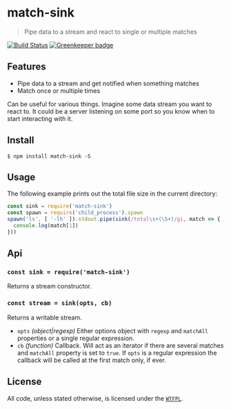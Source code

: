 # match-sink

> Pipe data to a stream and react to single or multiple matches

[![Build Status](https://travis-ci.org/ralphtheninja/match-sink.svg?branch=master)](https://travis-ci.org/ralphtheninja/match-sink)
[![Greenkeeper badge](https://badges.greenkeeper.io/ralphtheninja/match-sink.svg)](https://greenkeeper.io/)

## Features

* Pipe data to a stream and get notified when something matches
* Match once or multiple times

Can be useful for various things. Imagine some data stream you want to react to. It could be a server listening on some port so you know when to start interacting with it.

## Install

```
$ npm install match-sink -S
```

## Usage

The following example prints out the total file size in the current directory:

```js
const sink = require('match-sink')
const spawn = require('child_process').spawn
spawn('ls', [ '-lh' ]).stdout.pipe(sink(/total\s+(\S+)/gi, match => {
  console.log(match[1])
}))
```

## Api

### `const sink = require('match-sink')`

Returns a stream constructor.

### `const stream = sink(opts, cb)`

Returns a writable stream.

* `opts` *(object|regexp)* Either options object with `regexp` and `matchAll` properties or a single regular expression.
* `cb` *(function)* Callback. Will act as an iterator if there are several matches and `matchAll` property is set to `true`. If `opts` is a regular expression the callback will be called at the first match only, if ever.

## License

All code, unless stated otherwise, is licensed under the [`WTFPL`](http://www.wtfpl.net/txt/copying/).
